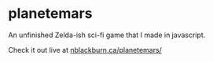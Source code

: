 # planetemars
An unfinished Zelda-ish sci-fi game that I made in javascript.

Check it out live at <a href="http://nblackburn.ca/planetemars/">nblackburn.ca/planetemars/</a>
